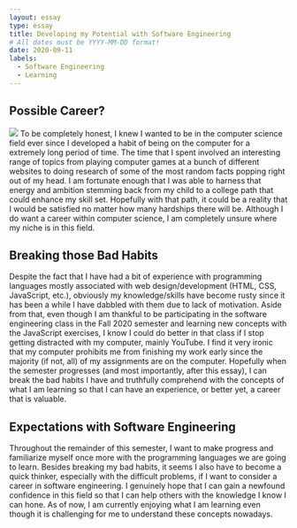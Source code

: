 ```yaml
---
layout: essay
type: essay
title: Developing my Potential with Software Engineering
# All dates must be YYYY-MM-DD format!
date: 2020-09-11
labels:
  - Software Engineering
  - Learning
---
```


## Possible Career?
<img class="ui small right floated image" src="../images/software-code.jpg">
To be completely honest, I knew I wanted to be in the computer science field ever since I developed a habit of being on the computer for a extremely long period of time. The time that I spent involved an interesting range of topics from playing computer games at a bunch of different websites to doing research of some of the most random facts popping right out of my head.  I am fortunate enough that I was able to harness that energy and ambition stemming back from my child to a college path that could enhance my skill set.  Hopefully with that path, it could be a reality that I would be satisfied no matter how many hardships there will be.  Although I do want a career within computer science, I am completely unsure where my niche is in this field.

## Breaking those Bad Habits
Despite the fact that I have had a bit of experience with programming languages mostly associated with web design/development (HTML, CSS, JavaScript, etc.), obviously my knowledge/skills have become rusty since it has been a while I have dabbled with them due to lack of motivation.  Aside from that, even though I am thankful to be participating in the software engineering class in the Fall 2020 semester and learning new concepts with the JavaScript exercises, I know I could do better in that class if I stop getting distracted with my computer, mainly YouTube.  I find it very ironic that my computer prohibits me from finishing my work early since the majority (if not, all) of my assignments are on the computer.  Hopefully when the semester progresses (and most importantly, after this essay), I can break the bad habits I have and truthfully comprehend with the concepts of what I am learning so that I can have an experience, or better yet, a career that is valuable. 

## Expectations with Software Engineering
Throughout the remainder of this semester, I want to make progress and familiarize myself once more with the programming languages we are going to learn.  Besides breaking my bad habits, it seems I also have to become a quick thinker, especially with the difficult problems, if I want to consider a career in software engineering.  I genuinely hope that I can gain a newfound confidence in this field so that I can help others with the knowledge I know I can hone.  As of now, I am currently enjoying what I am learning even though it is challenging for me to understand these concepts nowadays.
